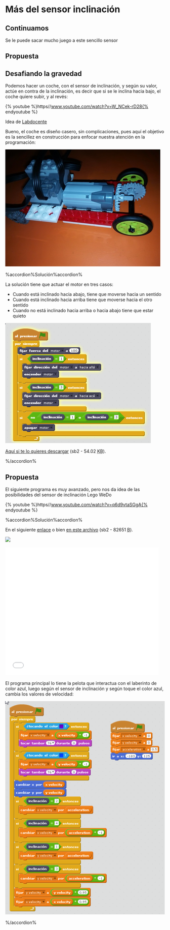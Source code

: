 
# Más del sensor inclinación

## Continuamos

Se le puede sacar mucho juego a este sencillo sensor

## Propuesta

## Desafiando la gravedad

Podemos hacer un coche, con el sensor de inclinación, y según su valor, actúe en contra de la inclinación, es decir que si se le inclina hacia bajo, el coche quiere subir, y al revés:

{% youtube %}https//www.youtube.com/watch?v=W_NCek-rD28{% endyoutube %}

Idea de [Labdocente](http://labdocente.pe/2016/01/23/robotica-con-lego-wedo-el-sensor-de-inclinacion/) 

Bueno, el coche es diseño casero, sin complicaciones, pues aquí el objetivo es la sencillez en construcción para enfocar nuestra atención en la programación:

![](img/IMG_20160710_235424.jpg)

%accordion%Solución%accordion%

La solución tiene que actuar el motor en tres casos:

- Cuando está inclinado hacia abajo, tiene que moverse hacia un sentido
- Cuando está inclinado hacia arriba tiene que moverse hacia el otro sentido
- Cuando no está inclinado hacia arriba o hacia abajo tiene que estar quieto

![](img/contralagravedad.png)


[Aquí si te lo quieres descargar](http://aularagon.catedu.es/materialesaularagon2013/LegoWedo/M3/contralagravedad.sb2) (sb2 - 54.02 <abbr lang="en" title="KiloBytes">KB</abbr>).

%/accordion%

## Propuesta

El siguiente programa es muy avanzado, pero nos da idea de las posibilidades del sensor de inclinación Lego WeDo

{% youtube %}https//www.youtube.com/watch?v=q6d9vtaSGgA{% endyoutube %}

%accordion%Solución%accordion%

En el siguiente [enlace](https://scratch.mit.edu/projects/583760/) o bien [en este archivo](http://aularagon.catedu.es/materialesaularagon2013/LegoWedo/M3/laberinto.sb2) (sb2 - 82651 <abbr lang="en" title="Bytes">B</abbr>).

[![](/assets/Selección_038.png)](https://scratch.mit.edu/projects/583760/)

<iframe width="485" height="402" allowtransparency="true" src="//scratch.mit.edu/projects/watch?v=583760/?autostart=false" frameborder="0" allowfullscreen=""></iframe>

El programa principal lo tiene la pelota que interactua con el laberinto de color azul, luego según el sensor de inclinación y según toque el color azul, cambia los valores de velocidad:

![](img/laberinto.png)

%/accordion%